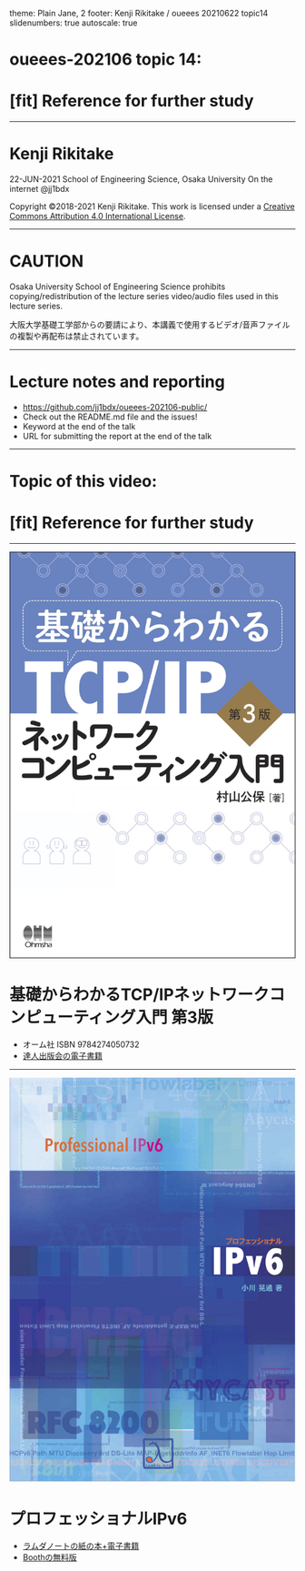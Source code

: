 theme: Plain Jane, 2
footer: Kenji Rikitake / oueees 20210622 topic14
slidenumbers: true
autoscale: true

# oueees-202106 topic 14:
# [fit] Reference for further study

<!-- Use Deckset 2.0, 16:9 aspect ratio -->

---

# Kenji Rikitake

22-JUN-2021
School of Engineering Science, Osaka University
On the internet
@jj1bdx

Copyright ©2018-2021 Kenji Rikitake.
This work is licensed under a [Creative Commons Attribution 4.0 International License](https://creativecommons.org/licenses/by/4.0/).

---

# CAUTION

Osaka University School of Engineering Science prohibits copying/redistribution of the lecture series video/audio files used in this lecture series.

大阪大学基礎工学部からの要請により、本講義で使用するビデオ/音声ファイルの複製や再配布は禁止されています。

---

# Lecture notes and reporting

* <https://github.com/jj1bdx/oueees-202106-public/>
* Check out the README.md file and the issues!
* Keyword at the end of the talk
* URL for submitting the report at the end of the talk

---

# Topic of this video:
# [fit] Reference for further study

---

![right fit](kiso-tcpip.jpg)

# 基礎からわかるTCP/IPネットワークコンピューティング入門 第3版

- オーム社 ISBN 9784274050732
- [達人出版会の電子書籍](https://tatsu-zine.com/books/kiso-tcpip-nwcp3)

---

![right fit](ao-ipv6-book.jpg)

# プロフェッショナルIPv6

- [ラムダノートの紙の本+電子書籍](https://www.lambdanote.com/products/ipv6)
- [Boothの無料版](https://professionalipv6.booth.pm/items/913273)

<!--
Local Variables:
mode: markdown
coding: utf-8
End:
-->
